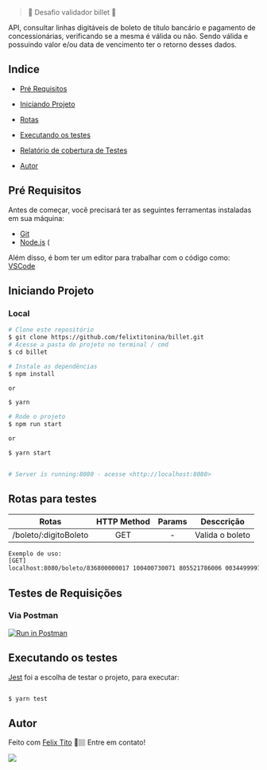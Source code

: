 > 🚧  Desafio validador billet  🚧

API, consultar linhas digitáveis de boleto de título bancário
e pagamento de concessionárias, verificando se a mesma é válida ou não. Sendo válida e
possuindo valor e/ou data de vencimento ter o retorno desses dados.


## Indice

* <p><a href="#pré-requisitos">Pré Requisitos</a> </p>
* <p><a href="#iniciando-projeto">Iniciando Projeto</a></p>
* <p><a href="#rotas">Rotas</a></p>
* <p><a href="#executando-os-testes">Executando os testes</a></p>
* <p><a href="#relatório-de-cobertura-de-testes">Relatório de cobertura de Testes</a></p>
* <p><a href="#autor">Autor</a></p>




## Pré Requisitos

Antes de começar, você precisará ter as seguintes ferramentas instaladas em sua máquina:
* [Git](https://git-scm.com)
* [Node.js](https://nodejs.org/en/)
(

Além disso, é bom ter um editor para trabalhar com o código como: [VSCode](https://code.visualstudio.com/)



## Iniciando Projeto 

### Local

```bash
# Clone este repositório
$ git clone https://github.com/felixtitonina/billet.git
# Acesse a pasta do projeto no terminal / cmd
$ cd billet

# Instale as dependências
$ npm install

or

$ yarn

# Rode o projeto
$ npm run start

or 

$ yarn start


# Server is running:8080 - acesse <http://localhost:8080>
```


## Rotas para testes

| Rotas  |  HTTP Method  | Params  |  Desccrição  |
| :---: | :---: | :---: | :---: |
|  /boleto/:digitoBoleto |  GET |  -  | Valida o boleto |

```bash
Exemplo de uso: 
[GET]
localhost:8080/boleto/836800000017 100400730071 805521786006 003449999709

```
## Testes de Requisições

### Via Postman

[![Run in Postman](https://run.pstmn.io/button.svg)](https://app.getpostman.com/run-collection/9219651-bc995084-92d8-4a4f-9ce3-825f49b5130a?action=collection%2Ffork&collection-url=entityId%3D9219651-bc995084-92d8-4a4f-9ce3-825f49b5130a%26entityType%3Dcollection%26workspaceId%3D134fc0b4-243d-41ce-aa62-254e94f4bdde)


## Executando os testes

[Jest](https://jestjs.io/) foi a escolha de testar o projeto, para executar:

```bash

$ yarn test

```





## Autor


Feito com [Felix Tito](https://github.com/WallaceMachado) 🚀🏽 Entre em contato!

[<img src="https://img.shields.io/badge/linkedin-%230077B5.svg?&style=for-the-badge&logo=linkedin&logoColor=white" />](https://www.linkedin.com/in/felix-tito-nina/)
